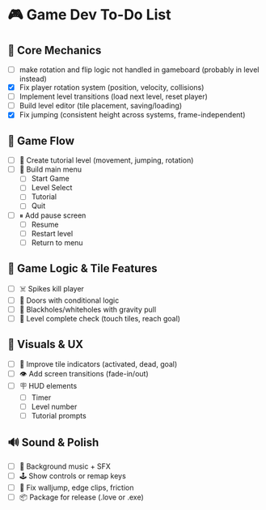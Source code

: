# 🎮 Game Dev To-Do List

## 🧱 Core Mechanics
- [ ] make rotation and flip logic not handled in gameboard (probably in level instead)
- [X] Fix player rotation system (position, velocity, collisions)
- [ ] Implement level transitions (load next level, reset player)
- [ ] Build level editor (tile placement, saving/loading)
- [X] Fix jumping (consistent height across systems, frame-independent)

## 🧭 Game Flow
- [ ] 🧪 Create tutorial level (movement, jumping, rotation)
- [ ] 📜 Build main menu
  - [ ] Start Game
  - [ ] Level Select
  - [ ] Tutorial
  - [ ] Quit
- [ ] ⏸ Add pause screen
  - [ ] Resume
  - [ ] Restart level
  - [ ] Return to menu

## 🧠 Game Logic & Tile Features
- [ ] ☠️ Spikes kill player
- [ ] 🚪 Doors with conditional logic
- [ ] 🌌 Blackholes/whiteholes with gravity pull
- [ ] 🏁 Level complete check (touch tiles, reach goal)

## 🎨 Visuals & UX
- [ ] 🎯 Improve tile indicators (activated, dead, goal)
- [ ] 👁 Add screen transitions (fade-in/out)
- [ ] 🪧 HUD elements
  - [ ] Timer
  - [ ] Level number
  - [ ] Tutorial prompts

## 🔊 Sound & Polish
- [ ] 🎵 Background music + SFX
- [ ] 🕹 Show controls or remap keys
- [ ] 🐞 Fix walljump, edge clips, friction
- [ ] 📦 Package for release (.love or .exe)
